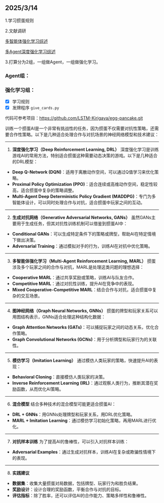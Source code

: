 ## 2025/3/14

1.学习掼蛋规则 

2.文献调研

[多智能体强化学习综述](./45c2e243172d3ca62987922e77496221.pdf)

[多Agent深度强化学习综述](./多Agent深度强化学习综述.pdf)

3.打算分为2组，一组做Agent，一组做强化学习。

### Agent组：

### 强化学习组：

- [x] 学习规则
- [x] 发牌程序 `give_cards.py`

代码可参考项目：https://github.com/LSTM-Kirigaya/egg-pancake.git

训练一个掼蛋AI是一个非常有挑战性的任务，因为掼蛋不仅需要对抗性策略，还需要合作性策略。以下是几种适合处理合作与对抗场景的神经网络模型和技术建议：

---

1. **深度强化学习（Deep Reinforcement Learning, DRL）**
深度强化学习是训练游戏AI的常用方法，特别适合掼蛋这种需要动态决策的游戏。以下是几种适合的DRL模型：
- **Deep Q-Network (DQN)**：适用于离散动作空间，可以通过Q值学习来优化策略。
- **Proximal Policy Optimization (PPO)**：适合连续或高维动作空间，稳定性较高，适合掼蛋中复杂的策略调整。
- **Multi-Agent Deep Deterministic Policy Gradient (MADDPG)**：专门为多智能体设计，可以同时处理合作与对抗，适合掼蛋中玩家之间的互动。

---

2. **生成对抗网络（Generative Adversarial Networks, GANs）**
虽然GANs主要用于生成任务，但其对抗性训练机制可以借鉴到掼蛋AI中：
- **Conditional GANs**：可以生成特定条件下的策略或牌型，帮助AI在特定情境下做出决策。
- **Adversarial Training**：通过模拟对手的行为，训练AI在对抗中优化策略。

---

3. **多智能体强化学习（Multi-Agent Reinforcement Learning, MARL）**
掼蛋涉及多个玩家之间的合作与对抗，MARL是处理这类问题的理想选择：
- **Cooperative MARL**：通过共享奖励或策略，训练AI与队友合作。
- **Competitive MARL**：通过对抗性训练，提升AI在竞争中的表现。
- **Mixed Cooperative-Competitive MARL**：结合合作与对抗，适合掼蛋中复杂的交互场景。

---

4. **图神经网络（Graph Neural Networks, GNNs）**
掼蛋的牌型和玩家关系可以用图结构表示，GNNs适合处理这种结构化数据：
- **Graph Attention Networks (GATs)**：可以捕捉玩家之间的动态关系，优化合作策略。
- **Graph Convolutional Networks (GCNs)**：用于分析牌型和玩家行为的关联性。

---

5. **模仿学习（Imitation Learning）**
通过模仿人类玩家的策略，快速提升AI的表现：
- **Behavioral Cloning**：直接模仿人类玩家的决策。
- **Inverse Reinforcement Learning (IRL)**：通过观察人类行为，推断其潜在奖励函数，从而优化AI策略。

---

6. **混合模型**
结合多种技术的混合模型可能更适合掼蛋AI：
- **DRL + GNNs**：用GNNs处理牌型和玩家关系，用DRL优化策略。
- **MARL + Imitation Learning**：通过模仿学习初始化策略，再用MARL进行优化。

---

7. **对抗样本训练**
为了提高AI的鲁棒性，可以引入对抗样本训练：
- **Adversarial Examples**：通过生成对抗样本，训练AI在复杂或欺骗性情境下的表现。

---

8. **实践建议**
- **数据集**：收集大量掼蛋对局数据，包括牌型、玩家行为和胜负结果。
- **奖励设计**：设计合理的奖励函数，平衡合作与对抗的目标。
- **评估指标**：除了胜率，还可以评估AI的合作能力、策略多样性和鲁棒性。
